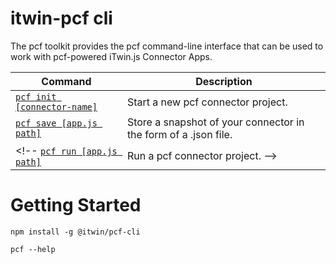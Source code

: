 # itwin-pcf cli

The pcf toolkit provides the pcf command-line interface that can be used to work with pcf-powered iTwin.js Connector Apps. 

Command                           | Description
----------------------------------|-------------------------------------------------------------------------------------
[`pcf init [connector-name]`](#pcf-init)  | Start a new pcf connector project.
[`pcf save [app.js path]`](#pcf-save)     | Store a snapshot of your connector in the form of a .json file.
<!-- [`pcf run [app.js path]`](#pcf-run)       | Run a pcf connector project. -->

# Getting Started 

```console
npm install -g @itwin/pcf-cli
```

```console
pcf --help
```

